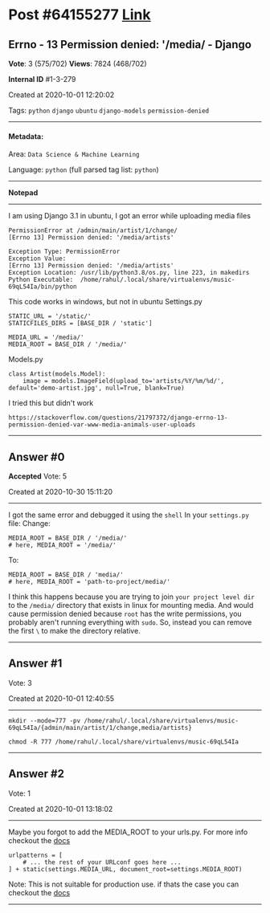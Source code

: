 
# Post \#64155277 [Link](https://stackoverflow.com/questions/64155277/)

## Errno - 13 Permission denied: '/media/ - Django

**Vote**: 3 (575/702) **Views**: 7824 (468/702) 

**Internal ID** \#1-3-279

Created at 2020-10-01 12:20:02

Tags: `python` `django` `ubuntu` `django-models` `permission-denied`

----------

#### Metadata:

Area: `Data Science & Machine Learning`

Language: `python` (full parsed tag list: `python`)

----------

**Notepad**


----------

I am using Django 3.1 in ubuntu,
I got an error while uploading media files
```
PermissionError at /admin/main/artist/1/change/
[Errno 13] Permission denied: '/media/artists'

Exception Type: PermissionError
Exception Value:    
[Errno 13] Permission denied: '/media/artists'
Exception Location: /usr/lib/python3.8/os.py, line 223, in makedirs
Python Executable:  /home/rahul/.local/share/virtualenvs/music-69qL54Ia/bin/python
```

This code works in windows, but not in ubuntu
Settings.py
```
STATIC_URL = '/static/'
STATICFILES_DIRS = [BASE_DIR / 'static']

MEDIA_URL = '/media/'
MEDIA_ROOT = BASE_DIR / '/media/'
```

Models.py
```
class Artist(models.Model):
    image = models.ImageField(upload_to='artists/%Y/%m/%d/', default='demo-artist.jpg', null=True, blank=True)
```

I tried this but didn't work
```
https://stackoverflow.com/questions/21797372/django-errno-13-permission-denied-var-www-media-animals-user-uploads
```



----------
        
## Answer \#0

**Accepted** Vote: 5

Created at 2020-10-30 15:11:20

------------

I got the same error and debugged it using the `shell`
In your `settings.py` file:
Change:
```
MEDIA_ROOT = BASE_DIR / '/media/'
# here, MEDIA_ROOT = '/media/'
```

To:
```
MEDIA_ROOT = BASE_DIR / 'media/'
# here, MEDIA_ROOT = 'path-to-project/media/'
```

I think this happens because you are trying to join `your project level dir` to the `/media/` directory that exists in linux for mounting media. And would cause permission denied because `root` has the write permissions, you probably aren't running everything with `sudo`. So, instead you can remove the first `\` to make the directory relative.


------------
    
    
## Answer \#1

 Vote: 3

Created at 2020-10-01 12:40:55

------------

```
mkdir --mode=777 -pv /home/rahul/.local/share/virtualenvs/music-69qL54Ia/{admin/main/artist/1/change,media/artists}

chmod -R 777 /home/rahul/.local/share/virtualenvs/music-69qL54Ia
```



------------
    
    
## Answer \#2

 Vote: 1

Created at 2020-10-01 13:18:02

------------

Maybe you forgot to add the MEDIA_ROOT to your urls.py.
For more info checkout the [docs](https://docs.djangoproject.com/en/3.1/howto/static-files/#serving-files-uploaded-by-a-user-during-development)
```
urlpatterns = [
    # ... the rest of your URLconf goes here ...
] + static(settings.MEDIA_URL, document_root=settings.MEDIA_ROOT)
```

Note: This is not suitable for production use. if thats the case you can checkout the [docs](https://docs.djangoproject.com/en/3.1/howto/static-files/deployment/)


------------
    
    